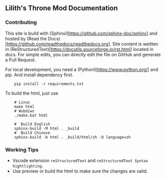 ## Lilith's Throne Mod Documentation
### Contributing

This site is build with (Sphinx)[https://github.com/sphinx-doc/sphinx] and hosted by (Read the Docs)[https://github.com/readthedocs/readthedocs.org]. Site content is weitten in (ReStructuredText)[https://docutils.sourceforge.io/rst.html] located in docs. For simple edits, you can directly edit the file on GitHub and generate a Pull Request.

For local development, you need a (Python)[https://www.python.org/] and pip. And install dependency first.

``` shell
	pip install -r requirements.txt
```

To build the html, just use
``` shell
	# Linux
	make html 
	# Wubdiws
	./make.bat html

	#  Build English
	sphinx-build -M html . _build
	#  Build Chinese
	sphinx-build -b html . _build/html/zh -D language=zh 
```

### Working Tips

 - Vscode extension `reStructuredText` and `reStructuredText Syntax hightlighting`.
 - Use preview or build the html to make sure the changes are valid.